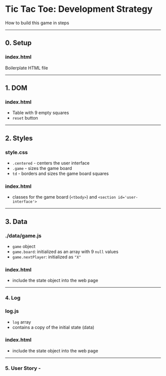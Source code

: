 # Tic Tac Toe: Development Strategy

How to build this game in steps

---

## 0. Setup

### index.html

Boilerplate HTML file

---

## 1. DOM

### index.html

* Table with 9 empty squares
* `reset` button

---

## 2. Styles

### style.css

* `.centered` - centers the user interface
* `.game` - sizes the game board
* `td` - borders and sizes the game board squares

### index.html

* classes for the game board (`<tbody>`) and `<section id='user-interface'>`

---

## 3. Data

### ./data/game.js

* `game` object
* `game.board`: initialized as an array with 9 `null` values
* `game.nextPlayer`: initialized as `"X"`

### index.html

* include the state object into the web page

---

### 4. Log

### log.js

* `log` array
* contains a copy of the initial state (data)

### index.html

* include the state object into the web page

---

### 5. User Story -
